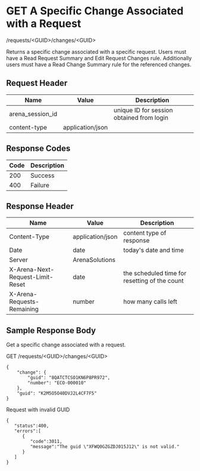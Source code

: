 # GET A Specific Change Associated with a Request
/requests/&lt;GUID&gt;/changes/&lt;GUID&gt;

Returns a specific change associated with a specific request. Users must have a Read Request Summary and  Edit Request Changes rule. Additionally users must have a  Read Change Summary rule for the referenced changes.

## Request Header

| Name<br> | Value<br> | Description<br> |
|  --- |  --- |  --- | 
| arena_session_id<br> |   | unique ID for session obtained from login<br> |
| content-type<br> | application/json<br> |   |

## Response Codes

| Code<br> | Description<br> |
|  --- |  --- | 
| 200<br> | Success<br> |
| 400<br> | Failure<br> |

## Response Header

| Name<br> | Value<br> | Description<br> |
|  --- |  --- |  --- | 
| Content-Type<br> | application/json<br> | content type of response<br> |
| Date<br> | date<br> | today's date and time<br> |
| Server<br> | ArenaSolutions<br> |   |
| X-Arena-Next-Request-Limit-Reset<br> | date<br> | the scheduled time for resetting of the count<br> |
| X-Arena-Requests-Remaining<br> | number<br> | how many calls left<br> |

## Sample Response Body
Get a specific change associated with a request.

GET /requests/&lt;GUID&gt;/changes/&lt;GUID&gt;

```
{
    "change": {
        "guid": "8QATCTCSO1KN6P8PR972",
        "number": "ECO-000010"
    },
    "guid": "K2M5O5O40DVJ2L4CF7F5"
}
```
Request with invalid GUID

```
{  
   "status":400,
   "errors":[  
      {  
         "code":3011,
         "message":"The guid \"XFWQ0GZGZDJ015J12\" is not valid."
      }
   ]
}
```
